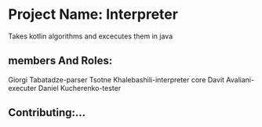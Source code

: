 
# Project Name: Interpreter

Takes kotlin algorithms and excecutes them in java

## members And Roles:
Giorgi Tabatadze-parser
Tsotne Khalebashili-interpreter core
Davit Avaliani-executer
Daniel Kucherenko-tester


## Contributing:...
